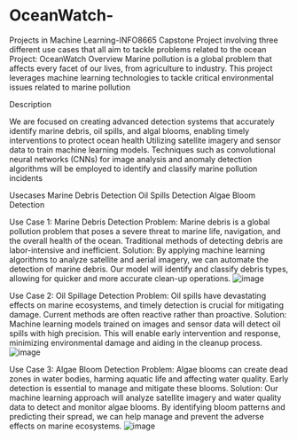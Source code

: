 # OceanWatch-
Projects in Machine Learning-INFO8665 Capstone Project involving three different use cases that all aim to tackle problems related to the ocean
Project: OceanWatch
Overview Marine pollution is a global problem that affects every facet of our lives, from agriculture to industry. This project leverages machine learning technologies to tackle critical environmental issues related to marine pollution

Description

We are focused on creating advanced detection systems that accurately identify marine debris, oil spills, and algal blooms, enabling timely interventions to protect ocean health
Utilizing satellite imagery and sensor data to train machine learning models.
Techniques such as convolutional neural networks (CNNs) for image analysis and anomaly detection algorithms will be employed to identify and classify marine pollution incidents

Usecases
Marine Debris Detection
Oil Spills Detection
Algae Bloom Detection

Use Case 1: Marine Debris Detection Problem: Marine debris is a global pollution problem that poses a severe threat to marine life, navigation, and the overall health of the ocean. Traditional methods of detecting debris are labor-intensive and inefficient. Solution: By applying machine learning algorithms to analyze satellite and aerial imagery, we can automate the detection of marine debris. Our model will identify and classify debris types, allowing for quicker and more accurate clean-up operations.
![image](https://github.com/user-attachments/assets/a21cd1b5-d5ff-4ea5-b173-71b4386ff0d1)

Use Case 2: Oil Spillage Detection Problem: Oil spills have devastating effects on marine ecosystems, and timely detection is crucial for mitigating damage. Current methods are often reactive rather than proactive. Solution: Machine learning models trained on images and sensor data will detect oil spills with high precision. This will enable early intervention and response, minimizing environmental damage and aiding in the cleanup process.
![image](https://github.com/user-attachments/assets/47b7407e-7a75-458b-af1d-5509cd372825)

Use Case 3: Algae Bloom Detection Problem: Algae blooms can create dead zones in water bodies, harming aquatic life and affecting water quality. Early detection is essential to manage and mitigate these blooms. Solution: Our machine learning approach will analyze satellite imagery and water quality data to detect and monitor algae blooms. By identifying bloom patterns and predicting their spread, we can help manage and prevent the adverse effects on marine ecosystems.
![image](https://github.com/user-attachments/assets/8627a6b4-bb1e-4e8c-aba9-ccd92c6c4199)
